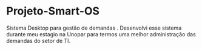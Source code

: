 # Projeto-Smart-OS

Sistema Desktop para gestão de demandas . Desenvolvi esse sistema durante meu estagio na Unopar para termos uma melhor administração das demandas do setor de TI. 
